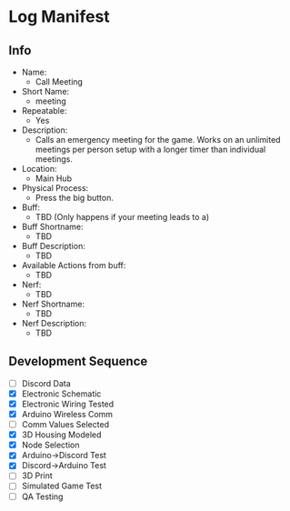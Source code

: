 # Log Manifest
## Info
- Name: 
    - Call Meeting
- Short Name: 
    - meeting
- Repeatable: 
    - Yes
- Description:
    - Calls an emergency meeting for the game. Works on an unlimited meetings per person setup with a longer timer than individual meetings.
- Location:
    - Main Hub
- Physical Process:
    - Press the big button.
- Buff: 
    - TBD (Only happens if your meeting leads to a)
- Buff Shortname: 
    - TBD
- Buff Description:
    - TBD
- Available Actions from buff: 
    - TBD
- Nerf:
    - TBD
- Nerf Shortname:
    - TBD
- Nerf Description:
    - TBD

## Development Sequence
- [ ] Discord Data
- [X] Electronic Schematic
- [X] Electronic Wiring Tested
- [X] Arduino Wireless Comm  
- [ ] Comm Values Selected 
- [X] 3D Housing Modeled        
- [X] Node Selection         
- [X] Arduino->Discord Test    
- [X] Discord->Arduino Test   
- [ ] 3D Print                
- [ ] Simulated Game Test 
- [ ] QA Testing 